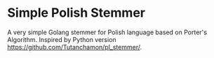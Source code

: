 # Simple Polish Stemmer

A very simple Golang stemmer for Polish language based on Porter's Algorithm.
Inspired by Python version https://github.com/Tutanchamon/pl_stemmer/.

